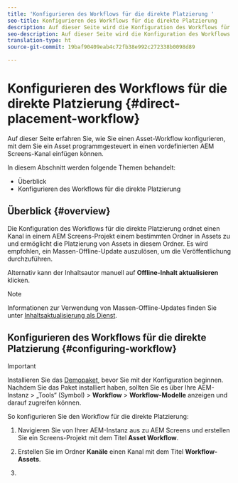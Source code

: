 ```yaml
---
title: 'Konfigurieren des Workflows für die direkte Platzierung '
seo-title: Konfigurieren des Workflows für die direkte Platzierung
description: Auf dieser Seite wird die Konfiguration des Workflows für die direkte Platzierung beschrieben.
seo-description: Auf dieser Seite wird die Konfiguration des Workflows für die direkte Platzierung beschrieben.
translation-type: ht
source-git-commit: 19baf90409eab4c72fb38e992c272338b0098d89

---
```



# Konfigurieren des Workflows für die direkte Platzierung {#direct-placement-workflow}

Auf dieser Seite erfahren Sie, wie Sie einen Asset-Workflow konfigurieren, mit dem Sie ein Asset programmgesteuert in einen vordefinierten AEM Screens-Kanal einfügen können.

In diesem Abschnitt werden folgende Themen behandelt:

* Überblick
* Konfigurieren des Workflows für die direkte Platzierung

## Überblick {#overview}

Die Konfiguration des Workflows für die direkte Platzierung ordnet einen Kanal in einem AEM Screens-Projekt einem bestimmten Ordner in Assets zu und ermöglicht die Platzierung von Assets in diesem Ordner. Es wird empfohlen, ein Massen-Offline-Update auszulösen, um die Veröffentlichung durchzuführen.

Alternativ kann der Inhaltsautor manuell auf **Offline-Inhalt aktualisieren** klicken.

>[!NOTE]
> Informationen zur Verwendung von Massen-Offline-Updates finden Sie unter [Inhaltsaktualisierung als Dienst](/help/user-guide/content-update-as-a-service.md).

## Konfigurieren des Workflows für die direkte Platzierung {#configuring-workflow}

>[!IMPORTANT]
> Installieren Sie das [Demopaket](https://github.com/godanny86/screens-demo/releases/download/v.0.0.1/screens-demo.all-1.0-SNAPSHOT.zip), bevor Sie mit der Konfiguration beginnen. Nachdem Sie das Paket installiert haben, sollten Sie es über Ihre AEM-Instanz > „Tools“ (Symbol) > **Workflow** > **Workflow-Modelle** anzeigen und darauf zugreifen können.

So konfigurieren Sie den Workflow für die direkte Platzierung:

1. Navigieren Sie von Ihrer AEM-Instanz aus zu AEM Screens und erstellen Sie ein Screens-Projekt mit dem Titel **Asset Workflow**.

1. Erstellen Sie im Ordner **Kanäle** einen Kanal mit dem Titel **Workflow-Assets**.

1. 
